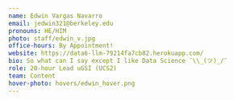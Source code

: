 ```yaml
---
name: Edwin Vargas Navarro
email: jedwin321@berkeley.edu
pronouns: HE/HIM
photo: staff/edwin_v.jpg
office-hours: By Appointment!
website: https://data6-llm-79214fa7cb82.herokuapp.com/
bio: So what can I say except I like Data Science ¯\\_(ツ)_/¯
role: 20-hour Lead uGSI (UCS2)
team: Content
hover-photo: hovers/edwin_hover.png
---
```

